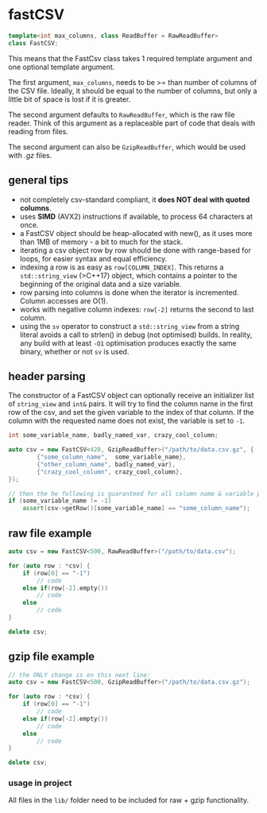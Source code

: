 # fastCSV
```C++
template<int max_columns, class ReadBuffer = RawReadBuffer>
class FastCSV;
```
This means that the FastCsv class takes 1 required template argument and one optional template argument.

The first argument, `max_columns`, needs to be >= than number of columns of the CSV file. Ideally, it should be equal to the number of columns, but only a little bit of space is lost if it is greater.

The second argument defaults to `RawReadBuffer`, which is the raw file reader. Think of this argument as a replaceable part of code that deals with reading from files.

The second argument can also be `GzipReadBuffer`, which would be used with <i>.gz</i> files.

## general tips
* not completely csv-standard compliant, it <b>does NOT deal with quoted columns</b>.
* uses <b>SIMD</b> (AVX2) instructions if available, to process 64 characters at once.
* a FastCSV object should be heap-allocated with new(), as it uses more than 1MB of memory - a bit to much for the stack.
* iterating a csv object row by row should be done with range-based for loops, for easier syntax and equal efficiency.
* indexing a row is as easy as `row[COLUMN_INDEX]`. This returns a `std::string_view` (>C++17) object, which contains a pointer to the beginning of the original data and a size variable.
* row parsing into columns is done when the iterator is incremented. Column accesses are O(1).
* works with negative column indexes: `row[-2]` returns the second to last column.
* using the `sv` operator to construct a `std::string_view` from a string literal avoids a call to strlen() in debug (not optimised) builds. In reality, any build with at least `-O1` optimisation produces exactly the same binary, whether or not `sv` is used.

## header parsing
The constructor of a FastCSV object can optionally receive an initializer list of `string_view` and `int&` pairs.
It will try to find the column name in the first row of the csv, and set the given variable to the index of that column.
If the column with the requested name does not exist, the variable is set to `-1`.
```C++
int some_variable_name, badly_named_var, crazy_cool_column;

auto csv = new FastCSV<420, GzipReadBuffer>("/path/to/data.csv.gz", {
        {"some_column_name",  some_variable_name},
        {"other_column_name", badly_named_var},
        {"crazy_cool_column", crazy_cool_column},
});

// then the he following is guaranteed for all column name & variable pairs
if (some_variable_name != -1)
    assert(csv->getRow()[some_variable_name] == "some_column_name");
```

## raw file example
```C++
auto csv = new FastCSV<500, RawReadBuffer>("/path/to/data.csv");

for (auto row : *csv) {
    if (row[0] == "-1")
        // code
    else if(row[-2].empty())
        // code
    else
        // code
}

delete csv;
```

## gzip file example
```C++
// the ONLY change is on this next line:
auto csv = new FastCSV<500, GzipReadBuffer>("/path/to/data.csv.gz");

for (auto row : *csv) {
    if (row[0] == "-1")
        // code
    else if(row[-2].empty())
        // code
    else
        // code
}

delete csv;
```

### usage in project
All files in the `lib/` folder need to be included for raw + gzip functionality.
